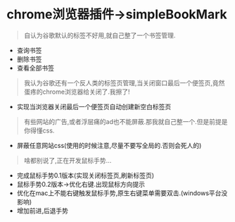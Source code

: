 # chrome浏览器插件->simpleBookMark
> 自认为谷歌默认的标签不好用,就自己整了一个书签管理.
* 查询书签
* 删除书签
* 查看全部书签

> 我认为谷歌还有一个反人类的标签页管理,当关闭窗口最后一个便签页,竟然蛋疼的chrome浏览器给关闭了.我擦了!
* 实现当浏览器关闭最后一个便签页自动创建新空白标签页

> 有些网站的广告,或者浮层痛的ad也不能屏蔽.那我就自己整一个.但是前提是你得懂css.
* 屏蔽任意网站css(使用的时候注意,尽量不要写全局的.否则会死人的)

> 啥都别说了,正在开发鼠标手势...
* 完成鼠标手势0.1版本(实现关闭标签页,刷新标签页)
* 鼠标手势0.2版本->优化右键.出现鼠标方向提示
* 优化在mac上不能右键触发鼠标手势,原生右键菜单需要双击.(windows平台没影响)
* 增加前进,后退手势

